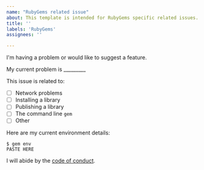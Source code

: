 ```yaml
---
name: "RubyGems related issue"
about: This template is intended for RubyGems specific related issues.
title: ''
labels: 'RubyGems'
assignees: ''

---
```


<!--
Before reporting an issue, make sure you're using the latest version of rubygems
by running `gem update --system`, and double check whether the issue has already
been fixed in the latest version.
-->

I'm having a problem or would like to suggest a feature.

My current problem is _________

This issue is related to:

  - [ ] Network problems
  - [ ] Installing a library
  - [ ] Publishing a library
  - [ ] The command line `gem`
  - [ ] Other

Here are my current environment details:

```
$ gem env
PASTE HERE
```

I will abide by the [code of conduct](https://github.com/rubygems/rubygems/blob/master/CODE_OF_CONDUCT.md).
